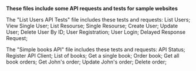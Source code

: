 **These files include some API requests and tests for sample websites**


The "List Users API Tests" file includes these tests and requests: List Users; View Single User; List Resourse; Single Resourse; Create User; Update User; Delete User By ID; User Registration; User Login; Delayed Response Request;

The "Simple books API" file includes these tests and requests: API Status; Register API Client; List of books; Get a single book; Order book; Get all book orders; Get John's order; Update John's order; Delete order;
